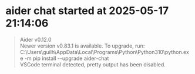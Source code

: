 
# aider chat started at 2025-05-17 21:14:06

> Aider v0.12.0  
> Newer version v0.83.1 is available. To upgrade, run:  
> C:\Users\guilh\AppData\Local\Programs\Python\Python310\python.exe -m pip install --upgrade aider-chat  
> VSCode terminal detected, pretty output has been disabled.  
